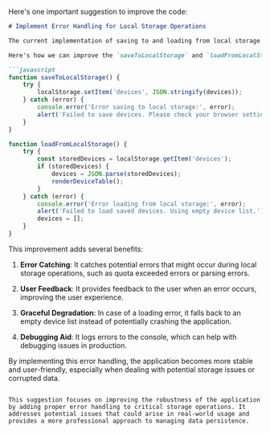 Here's one important suggestion to improve the code:

```markdown
# Implement Error Handling for Local Storage Operations

The current implementation of saving to and loading from local storage doesn't include any error handling. This can lead to unexpected behavior if there are issues with local storage access. To make the code more robust, we should add try-catch blocks around these operations.

Here's how we can improve the `saveToLocalStorage` and `loadFromLocalStorage` functions:

```javascript
function saveToLocalStorage() {
    try {
        localStorage.setItem('devices', JSON.stringify(devices));
    } catch (error) {
        console.error('Error saving to local storage:', error);
        alert('Failed to save devices. Please check your browser settings and try again.');
    }
}

function loadFromLocalStorage() {
    try {
        const storedDevices = localStorage.getItem('devices');
        if (storedDevices) {
            devices = JSON.parse(storedDevices);
            renderDeviceTable();
        }
    } catch (error) {
        console.error('Error loading from local storage:', error);
        alert('Failed to load saved devices. Using empty device list.');
        devices = [];
    }
}
```

This improvement adds several benefits:

1. **Error Catching**: It catches potential errors that might occur during local storage operations, such as quota exceeded errors or parsing errors.

2. **User Feedback**: It provides feedback to the user when an error occurs, improving the user experience.

3. **Graceful Degradation**: In case of a loading error, it falls back to an empty device list instead of potentially crashing the application.

4. **Debugging Aid**: It logs errors to the console, which can help with debugging issues in production.

By implementing this error handling, the application becomes more stable and user-friendly, especially when dealing with potential storage issues or corrupted data.
```

This suggestion focuses on improving the robustness of the application by adding proper error handling to critical storage operations. It addresses potential issues that could arise in real-world usage and provides a more professional approach to managing data persistence.